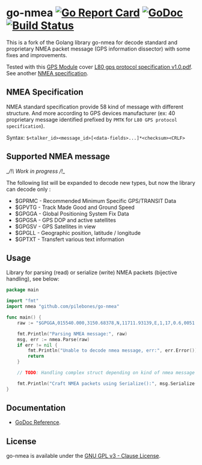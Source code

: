 # go-nmea [![Go Report Card](https://goreportcard.com/badge/github.com/pilebones/go-nmea)](https://goreportcard.com/report/github.com/pilebones/go-nmea) [![GoDoc](https://godoc.org/github.com/pilebones/go-nmea?status.svg)](https://godoc.org/github.com/pilebones/go-nmea) [![Build Status](https://travis-ci.org/pilebones/go-nmea.svg?branch=master)](https://travis-ci.org/pilebones/go-nmea)

This is a fork of the Golang library go-nmea for decode standard and proprietary NMEA packet message (GPS information dissector) with some fixes and improvements.

Tested with this [GPS Module](http://wiki.52pi.com/index.php/USB-Port-GPS_Module_SKU:EZ-0048) cover [L80 gps protocol specification v1.0.pdf](http://wiki.52pi.com/index.php/File:L80_gps_protocol_specification_v1.0.pdf).
See another [NMEA specification](http://aprs.gids.nl/nmea/).

## NMEA Specification

NMEA standard specification provide 58 kind of message with different structure.
And more according to GPS devices manufacturer (ex: 40 proprietary message identified prefixed by `PMTK` for `L80 GPS protocol specification`).

Syntax: `$<talker_id><message_id>[<data-fields>...]*<checksum><CRLF>`

## Supported NMEA message

__/!\ Work in progress /!\__

The following list will be expanded to decode new types, but now the library can decode only :

* $GPRMC - Recommended Minimum Specific GPS/TRANSIT Data
* $GPVTG - Track Made Good and Ground Speed
* $GPGGA - Global Positioning System Fix Data
* $GPGSA - GPS DOP and active satellites
* $GPGSV - GPS Satellites in view
* $GPGLL - Geographic position, latitude / longitude
* $GPTXT - Transfert various text information

## Usage

Library for parsing (read) or serialize (write) NMEA packets (bijective handling), see below:

```go
package main

import "fmt"
import nmea "github.com/pilebones/go-nmea"

func main() {
    raw := "$GPGGA,015540.000,3150.68378,N,11711.93139,E,1,17,0.6,0051.6,M,0.0,M,,*58"

    fmt.Println("Parsing NMEA message:", raw)
    msg, err := nmea.Parse(raw)
    if err != nil {
        fmt.Println("Unable to decode nmea message, err:", err.Error())
        return
    }

    // TODO: Handling complex struct depending on kind of nmea message

    fmt.Println("Craft NMEA packets using Serialize():", msg.Serialize())
}
```

## Documentation

* [GoDoc Reference](http://godoc.org/github.com/pilebones/go-nmea).

## License

go-nmea is available under the [GNU GPL v3 - Clause License](https://opensource.org/licenses/GPL-3.0).
